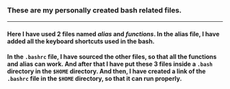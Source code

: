### These are my personally created bash related files.
<hr>

<h4>Here I have used 2 files named <i><b>alias</b></i> and <i><b>functions</b></i>. In the alias file, I have added all the keyboard shortcuts used in the bash.</h4>

#### In the `.bashrc` file, I have sourced the other files, so that all the functions and alias can work. And after that I have put these 3 files inside a `.bash` directory in the `$HOME` directory. And then, I have created a link of the `.bashrc` file in the `$HOME` directory, so that it can run properly.
